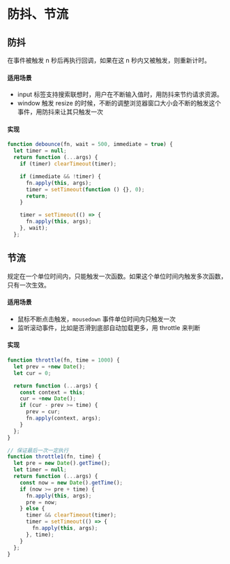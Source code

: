 # 防抖、节流

<script setup>
import DebounceAndThrottle from '@components/DebounceAndThrottle.vue'
</script>

## 防抖

在事件被触发 n 秒后再执行回调，如果在这 n 秒内又被触发，则重新计时。

#### 适用场景

- input 标签支持搜索联想时，用户在不断输入值时，用防抖来节约请求资源。
- window 触发 resize 的时候，不断的调整浏览器窗口大小会不断的触发这个事件，用防抖来让其只触发一次

#### 实现

```js
function debounce(fn, wait = 500, immediate = true) {
  let timer = null;
  return function (...args) {
    if (timer) clearTimeout(timer);

    if (immediate && !timer) {
      fn.apply(this, args);
      timer = setTimeout(function () {}, 0);
      return;
    }

    timer = setTimeout(() => {
      fn.apply(this, args);
    }, wait);
  };
```

<DebounceAndThrottle type='debounce'/>

## 节流

规定在一个单位时间内，只能触发一次函数。如果这个单位时间内触发多次函数，只有一次生效。

#### 适用场景

- 鼠标不断点击触发，`mousedown` 事件单位时间内只触发一次
- 监听滚动事件，比如是否滑到底部自动加载更多，用 throttle 来判断

#### 实现

```js
function throttle(fn, time = 1000) {
  let prev = +new Date();
  let cur = 0;

  return function (...args) {
    const context = this;
    cur = +new Date();
    if (cur - prev >= time) {
      prev = cur;
      fn.apply(context, args);
    }
  };
}

// 保证最后一次一定执行
function throttle1(fn, time) {
  let pre = new Date().getTime();
  let timer = null;
  return function (...args) {
    const now = new Date().getTime();
    if (now >= pre + time) {
      fn.apply(this, args);
      pre = now;
    } else {
      timer && clearTimeout(timer);
      timer = setTimeout(() => {
        fn.apply(this, args);
      }, time);
    }
  };
}
```

<DebounceAndThrottle type='throttle'/>
